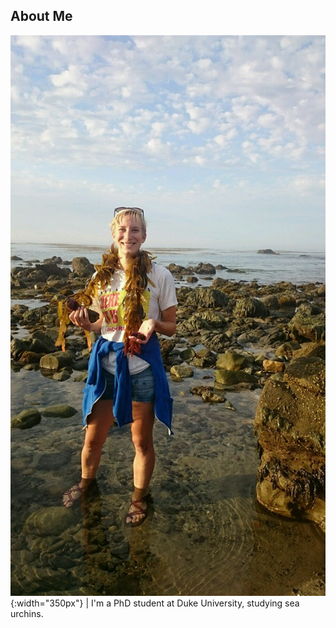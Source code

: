 ## About Me

![me](julia.jpg){:width="350px"} | I'm a PhD student at Duke University, studying sea urchins. 
